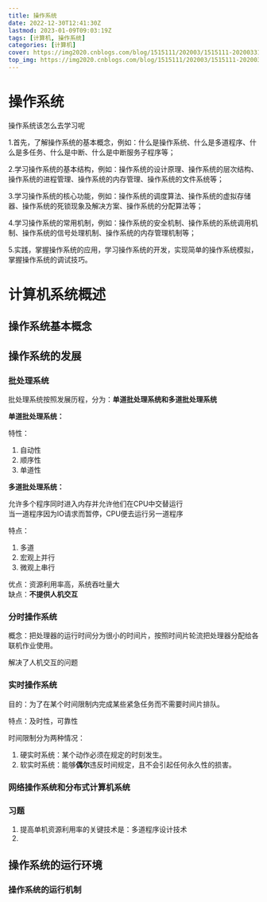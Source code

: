 ```yaml
---
title: 操作系统
date: 2022-12-30T12:41:30Z
lastmod: 2023-01-09T09:03:19Z
tags: [计算机, 操作系统]
categories: [计算机]
cover: https://img2020.cnblogs.com/blog/1515111/202003/1515111-20200331185335567-987153696.png
top_img: https://img2020.cnblogs.com/blog/1515111/202003/1515111-20200331185335567-987153696.png
---
```


# 操作系统

操作系统该怎么去学习呢  

1.首先，了解操作系统的基本概念，例如：什么是操作系统、什么是多道程序、什么是多任务、什么是中断、什么是中断服务子程序等；  

2.学习操作系统的基本结构，例如：操作系统的设计原理、操作系统的层次结构、操作系统的进程管理、操作系统的内存管理、操作系统的文件系统等；  

3.学习操作系统的核心功能，例如：操作系统的调度算法、操作系统的虚拟存储器、操作系统的死锁现象及解决方案、操作系统的分配算法等；  

4.学习操作系统的常用机制，例如：操作系统的安全机制、操作系统的系统调用机制、操作系统的信号处理机制、操作系统的内存管理机制等；  

5.实践，掌握操作系统的应用，学习操作系统的开发，实现简单的操作系统模拟，掌握操作系统的调试技巧。

# 计算机系统概述

## 操作系统基本概念

## 操作系统的发展

### 批处理系统

批处理系统按照发展历程，分为：**单道批处理系统和多道批处理系统**

**单道批处理系统：**

特性：

1. 自动性
2. 顺序性
3. 单道性

**多道批处理系统：**

允许多个程序同时进入内存并允许他们在CPU中交替运行  
当一道程序因为IO请求而暂停，CPU便去运行另一道程序

特点：

1. 多道
2. 宏观上并行
3. 微观上串行

优点：资源利用率高，系统吞吐量大  
缺点：**不提供人机交互**

### 分时操作系统

概念：把处理器的运行时间分为很小的时间片，按照时间片轮流把处理器分配给各联机作业使用。

解决了人机交互的问题

### 实时操作系统

目的：为了在某个时间限制内完成某些紧急任务而不需要时间片排队。

特点：及时性，可靠性

时间限制分为两种情况：

1. 硬实时系统：某个动作必须在规定的时刻发生。
2. 软实时系统：能够**偶尔**违反时间规定，且不会引起任何永久性的损害。

### 网络操作系统和分布式计算机系统

### 习题

1. 提高单机资源利用率的关键技术是：多道程序设计技术
2. ‍

## 操作系统的运行环境

### 操作系统的运行机制

‍
